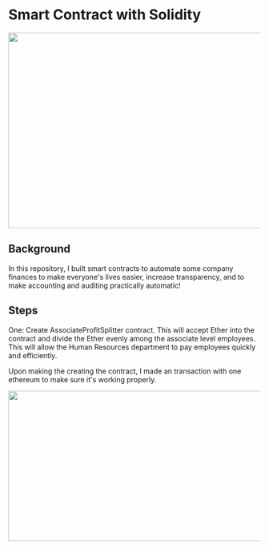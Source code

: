 # Smart Contract with Solidity

<p align="center">
<img src="https://user-images.githubusercontent.com/62320593/99928742-6f9da700-2d18-11eb-901f-9b941dddf473.jpg" width="800" height="390"/>
</p>

## Background
In this repository, I built smart contracts to automate some company finances to make everyone's lives easier, increase transparency, and to make accounting and auditing practically automatic!

## Steps
One: Create AssociateProfitSplitter contract. This will accept Ether into the contract and divide the Ether evenly among the associate level employees. This will allow the Human Resources department to pay employees quickly and efficiently.

Upon making the creating the contract, I made an transaction with one ethereum to make sure it's working properly.

<img src="https://user-images.githubusercontent.com/62320593/99929757-631b4d80-2d1c-11eb-9bc6-db102561c6f2.png" width="700" height="300"/>


